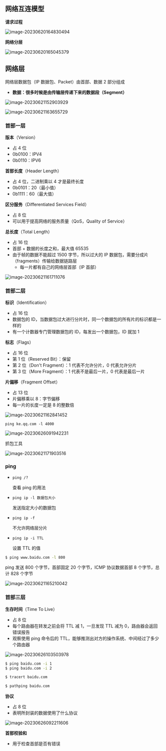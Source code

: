 ## 网络互连模型

**请求过程**

![image-20230620164830494](https://gitee.com/lilyn/pic/raw/master/lagoulearn-img/image-20230620164830494-16872509203061.png)

**网络分层**

![image-20230620165045379](https://gitee.com/lilyn/pic/raw/master/lagoulearn-img/image-20230620165045379.png)

## 网络层

网络层数据包（IP 数据包、Packet）由首部、数据 2 部分组成

- **数据：很多时候是由传输层传递下来的数据段（Segment）**

![image-20230621152903929](https://gitee.com/lilyn/pic/raw/master/lagoulearn-img/image-20230621152903929.png)

![image-20230621163655729](https://gitee.com/lilyn/pic/raw/master/lagoulearn-img/image-20230621163655729.png)

### 首部一层

**版本**（Version）

- 占 4 位
- 0b0100：IPV4
- 0b0110：IPV6

**首部长度**（Header Length）

- 占 4 位，二进制乘以 4 才是最终长度
- 0b0101：20（最小值）
- 0b1111：60（最大值）

**区分服务**（Differentiated Services Field）

- 占 8 位
- 可以用于提高网络的服务质量（QoS，Quality of Service）

**总长度**（Total Length）

- 占 16 位
- 首部 + 数据的长度之和，最大值 65535
- 由于帧的数据不能超过 1500 字节，所以过大的 IP 数据包，需要分成片（fragments）传输给数据链路层
  - 每一片都有自己的网络层首部（IP 首部）

![image-20230621161711076](https://gitee.com/lilyn/pic/raw/master/lagoulearn-img/image-20230621161711076.png)

### 首部二层

**标识**（Identification）

- 占 16 位
- 数据包的 ID，当数据包过大进行分片时，同一个数据包的所有片的标识都是一样的
- 有一个计数器专门管理数据包的 ID，每发出一个数据包，ID 就加 1

**标志**（Flags）

- 占 16 位
- 第 1 位（Reserved Bit）：保留
- 第 2 位（Don't Fragment）：1 代表不允许分片，0 代表允许分片
- 第 3 位（More Fragment）：1 代表不是最后一片，0 代表是最后一片

**片偏移**（Fragment Offset）

- 占 13 位
- 片偏移乘以 8：字节偏移
- 每一片的长度一定是 8 的整数倍

![image-20230621162841452](https://gitee.com/lilyn/pic/raw/master/lagoulearn-img/image-20230621162841452.png)

`ping ke.qq.com -l 4000`

![image-20230626091942231](https://gitee.com/lilyn/pic/raw/master/lagoulearn-img/image-20230626091942231.png)

抓包工具

![image-20230621171903516](https://gitee.com/lilyn/pic/raw/master/lagoulearn-img/image-20230621171903516.png)

### ping

- `ping /?`

  查看 ping 的用法

- `ping ip -l 数据包大小`

  发送指定大小的数据包

- `ping ip -f`

  不允许网络层分片

- `ping ip -i TTL`

  设置 TTL 的值

```bash
$ ping www.baidu.com -l 800
```

ping 发送 800 个字节，首部固定 20 个字节，ICMP 协议数据首部 8 个字节，总计 828 个字节

![image-20230621165210042](E:\learn\lagouBigFront\md\Network\img\image-20230621165210042.png)

### 首部三层

**生存时间**（Time To Live）

- 占 8 位
- 每个路由器在转发之前会将 TTL 减 1，一旦发现 TTL 减为 0，路由器会返回错误报告
- 观察使用 ping 命令后的 TTL，能够推测出对方的操作系统、中间经过了多少个路由器

![image-20230626103503978](https://gitee.com/lilyn/pic/raw/master/lagoulearn-img/image-20230626103503978.png)

```bash
$ ping baidu.com -i 1
$ ping baidu.com -i 2

$ tracert baidu.com

$ pathping baidu.com
```

**协议**

- 占 8 位
- 表明所封装的数据使用了什么协议

![image-20230626092211606](https://gitee.com/lilyn/pic/raw/master/lagoulearn-img/image-20230626092211606.png)

**首部校验和**

- 用于检查首部是否有错误